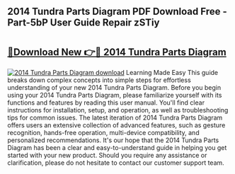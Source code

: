 ## 2014 Tundra Parts Diagram PDF Download Free - Part-5bP User Guide Repair zSTiy

# <h2><a href="http://dfiomnb.blite.top/?on=2014+Tundra+Parts+Diagram">🔗Download New 👉🔴 2014 Tundra Parts Diagram</a></h2>

[![2014 Tundra Parts Diagram download](https://i.imgur.com/lujVjoI.png)](http://dfiomnb.blite.top/?on=2014+Tundra+Parts+Diagram)
Learning Made Easy This guide breaks down complex concepts into simple steps for effortless understanding of your new 2014 Tundra Parts Diagram. Before you begin using your 2014 Tundra Parts Diagram, please familiarize yourself with its functions and features by reading this user manual. You'll find clear instructions for installation, setup, and operation, as well as troubleshooting tips for common issues. The latest iteration of 2014 Tundra Parts Diagram offers users an extensive collection of advanced features, such as gesture recognition, hands-free operation, multi-device compatibility, and personalized recommendations. It's our hope that the 2014 Tundra Parts Diagram has been a clear and easy-to-understand guide in helping you get started with your new product. Should you require any assistance or clarification, please do not hesitate to contact our customer support team.
